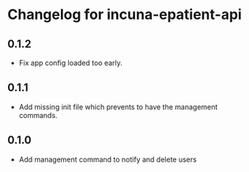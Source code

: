 # Changelog for incuna-epatient-api

## 0.1.2

* Fix app config loaded too early.

## 0.1.1

* Add missing init file which prevents to have the management commands.

## 0.1.0

* Add management command to notify and delete users
